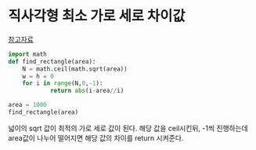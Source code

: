 # 직사각형 최소 가로 세로 차이값
[참고자료](https://www.geeksforgeeks.org/rectangle-with-minimum-possible-difference-between-the-length-and-the-width/)

```python
import math
def find_rectangle(area):
    N = math.ceil(math.sqrt(area))
    w = h = 0
    for i in range(N,0,-1):
            return abs(i-area//i)

area = 1000
find_rectangle(area)
```

넓이의 sqrt 값이 최적의 가로 세로 값이 된다. 해당 값을 ceil시킨뒤, -1씩 진행하는데 area값이 나누어 떨어지면 해당 값의 차이를 return 시켜준다.